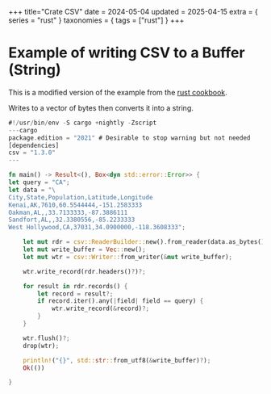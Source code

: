 +++
title="Crate CSV"
date = 2024-05-04
updated = 2025-04-15
extra = { series = "rust" }
taxonomies = { tags = ["rust"] }
+++

# Example of writing CSV to a Buffer (String)

This is a modified version of the example from the [rust cookbook](https://rust-lang-nursery.github.io/rust-cookbook/encoding/csv.html#filter-csv-records-matching-a-predicate).

Writes to a vector of bytes then converts it into a string.

```rust
#!/usr/bin/env -S cargo +nightly -Zscript
---cargo
package.edition = "2021" # Desirable to stop warning but not needed
[dependencies]
csv = "1.3.0"
---

fn main() -> Result<(), Box<dyn std::error::Error>> {
let query = "CA";
let data = "\
City,State,Population,Latitude,Longitude
Kenai,AK,7610,60.5544444,-151.2583333
Oakman,AL,,33.7133333,-87.3886111
Sandfort,AL,,32.3380556,-85.2233333
West Hollywood,CA,37031,34.0900000,-118.3608333";

    let mut rdr = csv::ReaderBuilder::new().from_reader(data.as_bytes());
    let mut write_buffer = Vec::new();
    let mut wtr = csv::Writer::from_writer(&mut write_buffer);

    wtr.write_record(rdr.headers()?)?;

    for result in rdr.records() {
        let record = result?;
        if record.iter().any(|field| field == query) {
            wtr.write_record(&record)?;
        }
    }

    wtr.flush()?;
    drop(wtr);

    println!("{}", std::str::from_utf8(&write_buffer)?);
    Ok(())

}
```

